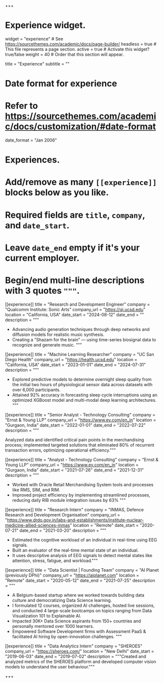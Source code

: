 +++
# Experience widget.
widget = "experience"  # See https://sourcethemes.com/academic/docs/page-builder/
headless = true  # This file represents a page section.
active = true  # Activate this widget? true/false
weight = 40  # Order that this section will appear.

title = "Experience"
subtitle = ""

# Date format for experience
#   Refer to https://sourcethemes.com/academic/docs/customization/#date-format
date_format = "Jan 2006"

# Experiences.
#   Add/remove as many `[[experience]]` blocks below as you like.
#   Required fields are `title`, `company`, and `date_start`.
#   Leave `date_end` empty if it's your current employer.
#   Begin/end multi-line descriptions with 3 quotes `"""`.
[[experience]]
  title = "Research and Development Engineer"
  company = "Qualcomm Institute: Sonic Arts"
  company_url = "https://qi.ucsd.edu"
  location = "California, USA"
  date_start = "2024-08-12"
  date_end = ""
  description = """  
  * Advancing audio generation techniques through deep networks and diffusion models for realistic music synthesis.
  * Creating a ”Shazam for the brain” — using time-series biosignal data to recognize and generate music.
  """

[[experience]]
  title = "Machine Learning Researcher"
  company = "UC San Diego Health"
  company_url = "https://health.ucsd.edu"
  location = "California, USA"
  date_start = "2023-01-01"
  date_end = "2024-07-31"
  description = """  
 * Explored predictive models to determine overnight sleep quality from the initial two hours of physiological sensor data
across datasets with over 6,000 participants.
* Attained 92% accuracy in forecasting sleep cycle interruptions using an optimized XGBoost model and multi-modal deep
learning architectures.
  """

[[experience]]
  title = "Senior Analyst - Technology Consulting"
  company = "Ernst & Young LLP"
  company_url = "https://www.ey.com/en_in"
  location = "Gurgaon, India"
  date_start = "2022-01-01"
  date_end = "2022-07-22"
  description = """

Analyzed data and identified critical pain points in the merchandising process; implemented targeted solutions that
eliminated 80% of recurrent transaction errors, optimizing operational efficiency."""

[[experience]]
  title = "Analyst - Technology Consulting"
  company = "Ernst & Young LLP"
  company_url = "https://www.ey.com/en_in"
  location = "Gurgaon, India"
  date_start = "2021-07-26"
  date_end = "2021-12-31"
  description = """

*  Worked with Oracle Retail Merchandising System tools and processes like RMS, SIM, and RIM.
*  Improved project efficiency by implementing streamlined processes, reducing daily RIB module integration issues by 63% """

[[experience]]
  title = "Research Intern"
  company = "INMAS, Defence Research and Development Organisation"
  company_url = "https://www.drdo.gov.in/labs-and-establishments/institute-nuclear-medicine-allied-sciences-inmas"
  location = "Remote"
  date_start = "2020-07-21"
  date_end = "2021-03-20"
  description = """

* Estimated the cognitive workload of an individual in real-time using EEG signals. 
* Built an evaluator of the real-time mental state of an individual. 
* It uses descriptive analysis of EEG signals to detect mental states like attention, stress, fatigue, and workload."""

[[experience]]
  title = "Data Scientist | Founding Team"
  company = "AI Planet (previously DPhi)"
  company_url = "https://aiplanet.com"
  location = "Remote"
  date_start = "2020-05-12"
  date_end = "2021-07-25"
  description = """

* A Belgium-based startup where we worked towards building data culture and democratizing Data Science learning.
* I formulated 12 courses, organized AI challenges, hosted live sessions, and conducted 4 large-scale bootcamps on topics ranging from Data Visualization 101 to Explainable AI.
* Impacted 30K+ Data Science aspirants from 150+ countries and personally mentored over 1000 learners.
* Empowered Software Development firms with Assessment PaaS & facilitated AI hiring by open-innovation challenges. """

[[experience]]
  title = "Data Analytics Intern"
  company = "SHEROES"
  company_url = "https://sheroes.com/"
  location = "New Delhi"
  date_start = "2019-06-03"
  date_end = "2019-07-02"
  description = """Created and analyzed metrics of the SHEROES platform and developed computer vision models to understand the user behaviour."""

+++
